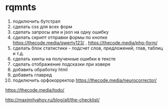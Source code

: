 # rqmnts

1. подключить бутстрап
2. сделать css для всех форм
2. сделать запросы апи и json на одну ошибку
4. сделать скрипт отправки формы по кнопке https://thecode.media/qwerty123/ , https://thecode.media/php-form/
4. сделать блок статистики - подсчет слов, предложений, глав, таблиц  и т.д.
5. сделать хинты на полученные ошибки в тексте
6. сделать отображение подсказки при ховере
7. добавить обработку html
8. добавить главред
9. подключить орфокорректор https://thecode.media/neurocorrector/


https://thecode.media/todo/ 

http://maximilyahov.ru/blog/all/the-checklist/